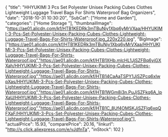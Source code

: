 {
	"title": "HHYUKIMI 3 Pcs Set Polyester Unisex Packing Cubes Clothes Lightweight Luggage Travel Bags For Shirts Waterproof Bag Organizers",
	"date": "2018-10-31 10:30:20",
	"SubCat": ["Home and Garden"],
	"categories": ["Home Storage "],
	"thumbnailImage": "https://ae01.alicdn.com/kf/HTB1KEDRk3mTBuNjy1Xbq6yMrVXaa/HHYUKIMI-3-Pcs-Set-Polyester-Unisex-Packing-Cubes-Clothes-Lightweight-Luggage-Travel-Bags-For-Shirts-Waterproof.jpg_220x220.jpg",
	"BigImage": ["https://ae01.alicdn.com/kf/HTB1KEDRk3mTBuNjy1Xbq6yMrVXaa/HHYUKIMI-3-Pcs-Set-Polyester-Unisex-Packing-Cubes-Clothes-Lightweight-Luggage-Travel-Bags-For-Shirts-Waterproof.jpg","https://ae01.alicdn.com/kf/HTB1XHb.mlcHL1JjSZFBq6yiGXXah/HHYUKIMI-3-Pcs-Set-Polyester-Unisex-Packing-Cubes-Clothes-Lightweight-Luggage-Travel-Bags-For-Shirts-Waterproof.jpg","https://ae01.alicdn.com/kf/HTB14CaAaTSPY1JjSZPcq6xIwpXas/HHYUKIMI-3-Pcs-Set-Polyester-Unisex-Packing-Cubes-Clothes-Lightweight-Luggage-Travel-Bags-For-Shirts-Waterproof.jpg","https://ae01.alicdn.com/kf/HTB1WGm8i3n.PuJjSZFkq6A_lpXaU/HHYUKIMI-3-Pcs-Set-Polyester-Unisex-Packing-Cubes-Clothes-Lightweight-Luggage-Travel-Bags-For-Shirts-Waterproof.jpg","https://ae01.alicdn.com/kf/HTB1C_8Uf4OMSKJjSZFlq6xqQFXaF/HHYUKIMI-3-Pcs-Set-Polyester-Unisex-Packing-Cubes-Clothes-Lightweight-Luggage-Travel-Bags-For-Shirts-Waterproof.jpg"],
	"actualPrice": 15.93,
	"comparePrice": 20.16,
	"linkurl": "http://s.click.aliexpress.com/e/vJdfnTa",
	"inStock": 102
}
